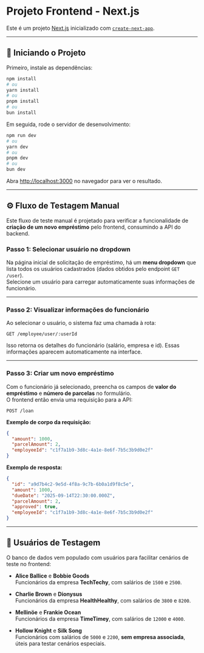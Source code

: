 # Projeto Frontend - Next.js

Este é um projeto [Next.js](https://nextjs.org) inicializado com [`create-next-app`](https://nextjs.org/docs/app/api-reference/cli/create-next-app).

---

## 🚀 Iniciando o Projeto

Primeiro, instale as dependências:

```bash
npm install
# ou
yarn install
# ou
pnpm install
# ou
bun install
```

Em seguida, rode o servidor de desenvolvimento:

```bash
npm run dev
# ou
yarn dev
# ou
pnpm dev
# ou
bun dev
```

Abra [http://localhost:3000](http://localhost:3000) no navegador para ver o resultado.

---

## ⚙️ Fluxo de Testagem Manual

Este fluxo de teste manual é projetado para verificar a funcionalidade de **criação de um novo empréstimo** pelo frontend, consumindo a API do backend.

### Passo 1: Selecionar usuário no dropdown

Na página inicial de solicitação de empréstimo, há um **menu dropdown** que lista todos os usuários cadastrados (dados obtidos pelo endpoint `GET /user`).  
Selecione um usuário para carregar automaticamente suas informações de funcionário.

---

### Passo 2: Visualizar informações do funcionário

Ao selecionar o usuário, o sistema faz uma chamada à rota:

`GET /employee/user/:userId`

Isso retorna os detalhes do funcionário (salário, empresa e id). Essas informações aparecem automaticamente na interface.

---

### Passo 3: Criar um novo empréstimo

Com o funcionário já selecionado, preencha os campos de **valor do empréstimo** e **número de parcelas** no formulário.  
O frontend então envia uma requisição para a API:

`POST /loan`

**Exemplo de corpo da requisição:**

```json
{
  "amount": 1000,
  "parcelAmount": 2,
  "employeeId": "c1f7a1b9-3d8c-4a1e-8e6f-7b5c3b9d0e2f"
}
```

**Exemplo de resposta:**

```json
{
  "id": "a9d7b4c2-9e5d-4f8a-9c7b-6b0a1d9f8c5e",
  "amount": 1000,
  "dueDate": "2025-09-14T22:30:00.000Z",
  "parcelAmount": 2,
  "approved": true,
  "employeeId": "c1f7a1b9-3d8c-4a1e-8e6f-7b5c3b9d0e2f"
}
```

---

## 👤 Usuários de Testagem

O banco de dados vem populado com usuários para facilitar cenários de teste no frontend:

- **Alice Ballice** e **Bobbie Goods**  
  Funcionários da empresa **TechTechy**, com salários de `1500` e `2500`.

- **Charlie Brown** e **Dionysus**  
  Funcionários da empresa **HealthHealthy**, com salários de `3800` e `8200`.

- **Mellinöe** e **Frankie Ocean**  
  Funcionários da empresa **TimeTimey**, com salários de `12000` e `4000`.

- **Hollow Knight** e **Silk Song**  
  Funcionários com salários de `5000` e `2200`, **sem empresa associada**, úteis para testar cenários especiais.
